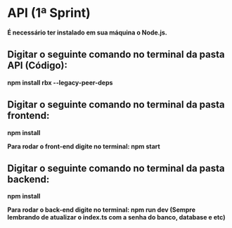 # API (1ª Sprint)

<p><b>É necessário ter instalado em sua máquina o Node.js.</b></p>

<h2>Digitar o seguinte comando no terminal da pasta API (Código):</h2>
<p><b>npm install rbx --legacy-peer-deps</b></p>

<h2>Digitar o seguinte comando no terminal da pasta frontend:</h2>
<p><b>npm install</b></p>
<p><b>Para rodar o front-end digite no terminal: npm start </b></p>

<h2>Digitar o seguinte comando no terminal da pasta backend:</h2>
<p><b>npm install</b></p>
<p><b>Para rodar o back-end digite no terminal: npm run dev (Sempre lembrando de atualizar o index.ts com a senha do banco, database e etc)</b></p>